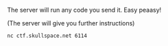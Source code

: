 The server will run any code you send it. Easy peaasy!

(The server will give you further instructions)

`nc ctf.skullspace.net 6114`
